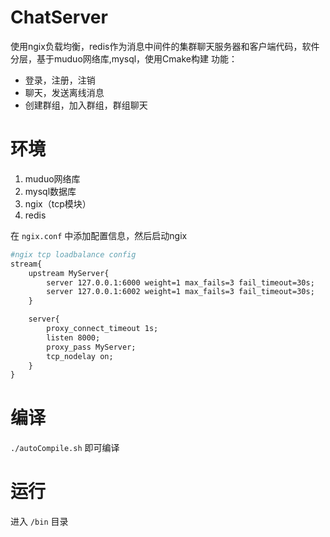 # ChatServer
使用ngix负载均衡，redis作为消息中间件的集群聊天服务器和客户端代码，软件分层，基于muduo网络库,mysql，使用Cmake构建
功能：
- 登录，注册，注销
- 聊天，发送离线消息
- 创建群组，加入群组，群组聊天
# 环境
1. muduo网络库
2. mysql数据库
3. ngix（tcp模块）
4. redis

在 `ngix.conf` 中添加配置信息，然后启动ngix
```makefile
#ngix tcp loadbalance config
stream{
    upstream MyServer{
        server 127.0.0.1:6000 weight=1 max_fails=3 fail_timeout=30s;
        server 127.0.0.1:6002 weight=1 max_fails=3 fail_timeout=30s;
    }

    server{
        proxy_connect_timeout 1s;
        listen 8000;
        proxy_pass MyServer;
        tcp_nodelay on;
    }
}
```

# 编译
`./autoCompile.sh` 即可编译

# 运行
进入 `/bin` 目录
